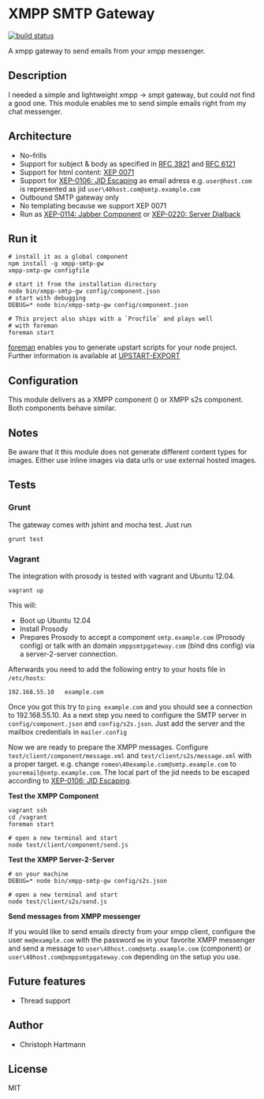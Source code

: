 # XMPP SMTP Gateway

[![build status](https://secure.travis-ci.org/chris-rock/xmpp-smtp-gw.png)](http://travis-ci.org/chris-rock/xmpp-smtp-gw)

A xmpp gateway to send emails from your xmpp messenger.

## Description

I needed a simple and lightweight xmpp -> smpt gateway, but could not find a good one. This module enables me to send simple emails right from my chat messenger.

## Architecture 

- No–frills
- Support for subject & body as specified in [RFC 3921](http://xmpp.org/rfcs/rfc3921.html#stanzas-extended) and [RFC 6121](http://tools.ietf.org/html/rfc6121#section-5.2)
- Support for html content: [XEP 0071](http://www.xmpp.org/extensions/xep-0071.html)
- Support for [XEP-0106: JID Escaping](http://xmpp.org/extensions/xep-0106.html) as email adress e.g. `user@host.com` is represented as jid `user\40host.com@smtp.example.com`
- Outbound SMTP gateway only
- No templating because we support XEP 0071
- Run as [XEP-0114: Jabber Component](http://xmpp.org/extensions/xep-0114.html) or [XEP-0220: Server Dialback](http://xmpp.org/extensions/xep-0220.html)

## Run it

    # install it as a global component
    npm install -g xmpp-smtp-gw
    xmpp-smtp-gw configfile

    # start it from the installation directory
    node bin/xmpp-smtp-gw config/component.json
    # start with debugging
    DEBUG=* node bin/xmpp-smtp-gw config/component.json

    # This project also ships with a `Procfile` and plays well 
    # with foreman 
    foreman start 

[foreman](http://ddollar.github.io/foreman/) enables you to generate upstart scripts for your node project. Further information is available at [UPSTART-EXPORT](http://ddollar.github.io/foreman/#UPSTART-EXPORT)

## Configuration

This module delivers as a XMPP component () or XMPP s2s component. Both components behave similar.

## Notes

Be aware that it this module does not generate different content types for images. Either use inline images via data urls or use external hosted images.

## Tests

### Grunt 

The gateway comes with jshint and mocha test. Just run 

    grunt test

### Vagrant

The integration with prosody is tested with vagrant and Ubuntu 12.04.

    vagrant up

This will:

 - Boot up Ubuntu 12.04
 - Install Prosody
 - Prepares Prosody to accept a component `smtp.example.com` (Prosody config) or talk with an domain `xmppsmtpgateway.com` (bind dns config) via a server-2-server connection.

Afterwards you need to add the following entry to your hosts file in `/etc/hosts`:

    192.168.55.10   example.com

Once you got this try to `ping example.com` and you should see a connection to 192.168.55.10. As a next step you need to configure the SMTP server in `config/component.json` and `config/s2s.json`. Just add the server and the mailbox credentials in `mailer.config`

Now we are ready to prepare the XMPP messages. Configure `test/client/component/message.xml` and `test/client/s2s/message.xml` with a proper target. e.g. change `romeo\40example.com@smtp.example.com` to `youremail@smtp.example.com`. The local part of the jid needs to be escaped according to [XEP-0106: JID Escaping](http://xmpp.org/extensions/xep-0106.html).

**Test the XMPP Component**

    vagrant ssh
    cd /vagrant
    foreman start

    # open a new terminal and start
    node test/client/component/send.js

**Test the XMPP Server-2-Server**

    # on your machine 
    DEBUG=* node bin/xmpp-smtp-gw config/s2s.json

    # open a new terminal and start
    node test/client/s2s/send.js

**Send messages from XMPP messenger**

If you would like to send emails directy from your xmpp client, configure the user `me@example.com` with the password `me` in your favorite XMPP messenger and send a message to `user\40host.com@smtp.example.com` (component) or `user\40host.com@xmppsmtpgateway.com` depending on the setup you use.

## Future features

- Thread support  

## Author

- Christoph Hartmann

## License

MIT

